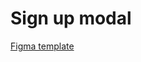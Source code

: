 # Sign up modal 

[Figma template](https://uidesigndaily.com/posts/figma-sign-up-log-in-authentication-day-1109)